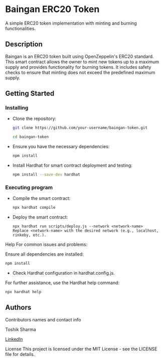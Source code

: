 # Baingan ERC20 Token

A simple ERC20 token implementation with minting and burning functionalities.

## Description

Baingan is an ERC20 token built using OpenZeppelin's ERC20 standard. This smart contract allows the owner to mint new tokens up to a maximum supply and provides functionality for burning tokens. It includes safety checks to ensure that minting does not exceed the predefined maximum supply.

## Getting Started

  
### Installing

* Clone the repository:
  ```sh
  git clone https://github.com/your-username/baingan-token.git
  ```

  ```sh
  cd baingan-token
  ```
* Ensure you have the necessary dependencies:

  ```sh
  npm install
  ```
* Install Hardhat for smart contract deployment and testing:
  

  ```sh
  npm install --save-dev hardhat
  ```
### Executing program

* Compile the smart contract:


  ```sh
  npx hardhat compile
  ```
* Deploy the smart contract:
  

  ```solidoty
  npx hardhat run scripts/deploy.js --network <network-name>
  Replace <network-name> with the desired network (e.g., localhost, rinkeby, etc.).
  ```

Help
For common issues and problems:

Ensure all dependencies are installed:

  ```sh
  npm install
  ```
* Check Hardhat configuration in hardhat.config.js.

For further assistance, use the Hardhat help command:

```sh
npx hardhat help
```

## Authors
Contributors names and contact info

Toshik Sharma

[LinkedIn](https://www.linkedin.com/in/toshik-sharma-855070250/)

License
This project is licensed under the MIT License - see the LICENSE file for details.


